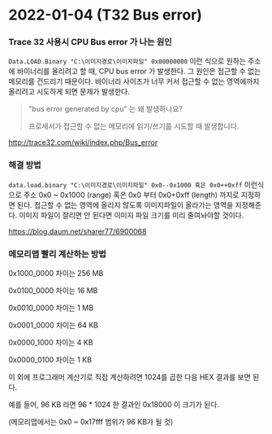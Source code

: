 # 2022-01-04 (T32 Bus error)

### Trace 32 사용시 CPU Bus error 가 나는 원인

`Data.LOAD.Binary "C:\이미지경로\이미지파일" 0x00000000` 이런 식으로 원하는 주소에 바이너리를 올리려고 할 때, CPU bus error 가 발생한다. 그 원인은 접근할 수 없는 메모리를 건드리기 때문이다. 바이너리 사이즈가 너무 커서 접근할 수 없는 영역에까지 올리려고 시도하게 되면 문제가 발생한다.

> "bus error generated by cpu" 는 왜 발생하나요?
>
> 프로세서가 접근할 수 없는 메모리에 읽기/쓰기를 시도할 때 발생합니다.

http://trace32.com/wiki/index.php/Bus_error



### 해결 방법

`data.load.binary "C:\이미지경로\이미지파일" 0x0--0x1000 혹은 0x0++0xff` 이런식으로 주소 0x0 ~ 0x1000 (range) 혹은 0x0 부터 0x0+0xff (length) 까지로 지정하면 된다. 접근할 수 없는 영역에 올리지 않도록 이미지파일이 올라가는 영역을 지정해준다. 이미지 파일이 잘리면 안 된다면 이미지 파일 크기를 미리 줄여놔야할 것이다.

https://blog.daum.net/sharer77/6900068



### 메모리맵 빨리 계산하는 방법

0x1000_0000 차이는 256 MB

0x0100_0000 차이는 16 MB

0x0010_0000 차이는 1 MB

0x0001_0000 차이는 64 KB

0x0000_1000 차이는 4 KB

0x0000_0100 차이는 1 KB

이 외에 프로그래머 계산기로 직접 계산하려면 1024를 곱한 다음 HEX 결과를 보면 된다.

예를 들어, 96 KB 라면 96 * 1024 한 결과인 0x18000 이 크기가 된다.

(메모리맵에서는 0x0 ~ 0x17fff 범위가 96 KB가 될 것)


